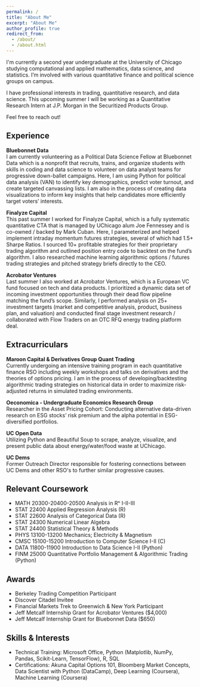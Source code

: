 ```yaml
---
permalink: /
title: "About Me"
excerpt: "About Me"
author_profile: true
redirect_from: 
  - /about/
  - /about.html
---
```


I'm currently a second year undergraduate at the University of Chicago studying computational and applied mathematics, data science, and statistics. I’m involved with various quantitative finance and political science groups on campus.

I have professional interests in trading, quantitative research, and data science. This upcoming summer I will be working as a Quantitative Research Intern at J.P. Morgan in the Securitized Products Group.

Feel free to reach out!

Experience
------
**Bluebonnet Data**<br />
I am currently volunteering as a Political Data Science Fellow at Bluebonnet Data which is a nonprofit that recruits, trains, and organize students with skills in coding and data science to volunteer on data analyst teams for progressive down-ballet campaigns. Here, I am using Python for political data analysis (VAN) to identify key demographics, predict voter turnout, and create targeted canvassing lists. I am also in the process of creating data visualizations to inform key insights that help  candidates more efficiently target voters’ interests.

**Finalyze Capital**<br />
This past summer I worked for Finalyze Capital, which is a fully systematic quantitative CTA that is managed by UChicago alum Joe Fennessey and is co-owned / backed by Mark Cuban. Here, I parameterized and helped implement intraday momentum futures strategies, several of which had 1.5+ Sharpe Ratios. I sourced 10+ profitable strategies for their proprietary trading algorithm and outlined position entry code to backtest on the fund’s algorithm. I also researched machine learning algorithmic options / futures trading strategies and pitched strategy briefs directly to the CEO.

**Acrobator Ventures**<br />
Last summer I also worked at Acrobator Ventures, which is a European VC fund focused on tech and data products. I prioritized a dynamic data set of incoming investment opportunities through their dead flow pipeline matching the fund’s scope. Similarly, I performed analysis on 25+ investment targets (market and competitive analysis, product, business plan, and valuation) and conducted final stage investment research / collaborated with Flow Traders on an OTC RFQ energy trading platform deal.

Extracurriculars
------

**Maroon Capital & Derivatives Group Quant Trading**<br />
Currently undergoing an intensive training program in each quantitative finance RSO including weekly workshops and talks on derivatives and the theories of options pricing. I am in the process of developing/backtesting algorithmic trading strategies on historical data in order to maximize risk-adjusted returns in simulated trading environments.

**Oeconomica - Undergraduate Economics Research Group**<br />
Researcher in the Asset Pricing Cohort: Conducting alternative data-driven research on ESG stocks’ risk premium and the alpha potential in ESG-diversified portfolios.

**UC Open Data**<br />
Utilizing Python and Beautiful Soup to scrape, analyze, visualize, and present public data about energy/water/food waste at UChicago.

**UC Dems**<br />
Former Outreach Director responsible for fostering connections between UC Dems and other RSO's to further similar progressive causes.

Relevant Coursework
------

- MATH 20300-20400-20500 Analysis in Rⁿ I-II-III
- STAT 22400 Applied Regression Analysis (R)
- STAT 22600 Analysis of Categorical Data (R)
- STAT 24300 Numerical Linear Algebra
- STAT 24400 Statistical Theory & Methods
- PHYS 13100-13200 Mechanics; Electricity & Magnetism
- CMSC 15100-15200 Introduction to Computer Science I-II (C)
- DATA 11800-11900 Introduction to Data Science I-II (Python)
- FINM 25000 Quantitative Portfolio Management & Algorithmic Trading (Python)

Awards
------
- Berkeley Trading Competition Participant 
- Discover Citadel Invitee
- Financial Markets Trek to Greenwich & New York Participant
- Jeff Metcalf Internship Grant for Acrobator Ventures ($4,000)
- Jeff Metcalf Internship Grant for Bluebonnet Data ($650)

Skills & Interests
------
- Technical Training: Microsoft Office, Python (Matplotlib, NumPy, Pandas, Scikit-Learn, TensorFlow), R, SQL
- Certifications: Akuna Capital Options 101, Bloomberg Market Concepts, Data Scientist with Python (DataCamp), Deep Learning (Coursera), Machine Learning (Coursera)
